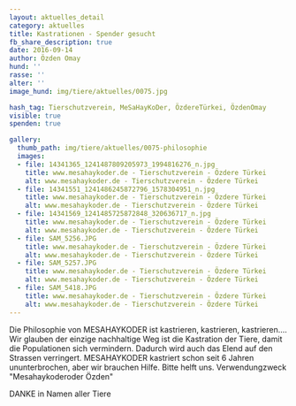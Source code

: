 ```yaml
---
layout: aktuelles_detail
category: aktuelles
title: Kastrationen - Spender gesucht
fb_share_description: true
date: 2016-09-14
author: Özden Omay
hund: ''
rasse: ''
alter: ''
image_hund: img/tiere/aktuelles/0075.jpg

hash_tag: Tierschutzverein, MeSaHayKoDer, ÖzdereTürkei, ÖzdenOmay
visible: true
spenden: true

gallery:
  thumb_path: img/tiere/aktuelles/0075-philosophie
  images:
  - file: 14341365_1241487809205973_1994816276_n.jpg
    title: www.mesahaykoder.de - Tierschutzverein - Özdere Türkei
    alt: www.mesahaykoder.de - Tierschutzverein - Özdere Türkei
  - file: 14341551_1241486245872796_1578304951_n.jpg
    title: www.mesahaykoder.de - Tierschutzverein - Özdere Türkei
    alt: www.mesahaykoder.de - Tierschutzverein - Özdere Türkei
  - file: 14341569_1241485725872848_320636717_n.jpg
    title: www.mesahaykoder.de - Tierschutzverein - Özdere Türkei
    alt: www.mesahaykoder.de - Tierschutzverein - Özdere Türkei
  - file: SAM_5256.JPG
    title: www.mesahaykoder.de - Tierschutzverein - Özdere Türkei
    alt: www.mesahaykoder.de - Tierschutzverein - Özdere Türkei
  - file: SAM_5257.JPG
    title: www.mesahaykoder.de - Tierschutzverein - Özdere Türkei
    alt: www.mesahaykoder.de - Tierschutzverein - Özdere Türkei
  - file: SAM_5418.JPG
    title: www.mesahaykoder.de - Tierschutzverein - Özdere Türkei
    alt: www.mesahaykoder.de - Tierschutzverein - Özdere Türkei
---
```



Die Philosophie von MESAHAYKODER ist kastrieren, kastrieren, kastrieren.... Wir glauben der einzige nachhaltige Weg ist die Kastration der Tiere, damit die Populationen sich vermindern.
Dadurch wird auch das Elend auf den Strassen verringert.
MESAHAYKODER kastriert schon seit 6 Jahren ununterbrochen, aber wir brauchen Hilfe. Bitte helft uns.
Verwendungzweck "Mesahaykoderoder Özden"

DANKE in Namen aller Tiere
